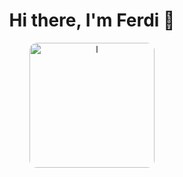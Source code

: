 <div align="center">
  <h1>Hi there, I'm Ferdi 👋</h1>
  <a href="https://open.spotify.com/track/4h9wh7iOZ0GGn8QVp4RAOB?utm_source=generator" target="_blank">
    <img src="https://imgur.com/a/hUzTDUP" alt="l" style="width:200px; border-radius:12px;">
  </a>
</div>
